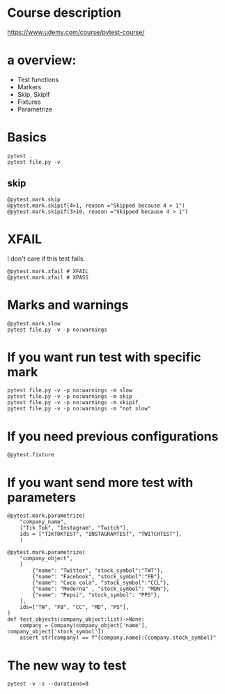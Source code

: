 # Course description

https://www.udemy.com/course/pytest-course/

# a overview:

- Test functions 
- Markers 
- Skip, Skiplf 
- Fixtures 
- Parametrize 

# Basics 

```python:
pytest . 
pytest file.py -v
``` 

## skip 

```python:
@pytest.mark.skip
@pytest.mark.skipif(4>1, reason ="Skipped because 4 > 1")
@pytest.mark.skipif(3>10, reason ="Skipped because 4 > 1")
```

# XFAIL 

I don't care if this test fails.

```python:
@pytest.mark.xfail # XFAIL
@pytest.mark.xfail # XPASS
```

# Marks and warnings 

```python:
@pytest.mark.slow 
pytest file.py -v -p no:warnings
```

# If you want run test with specific mark 

```python:
pytest file.py -v -p no:warnings -m slow
pytest file.py -v -p no:warnings -m skip
pytest file.py -v -p no:warnings -m skipif
pytest file.py -v -p no:warnings -m "not slow"
```

# If you need previous configurations

```python:
@pytest.fixture
```

# If you want send more test with parameters 

```python:
@pytest.mark.parametrize(
    "company_name",
    ["Tik Tok", "Instagram", "Twitch"],
    ids = ["TIKTOKTEST", "INSTAGRAMTEST", "TWITCHTEST"],
    )

@pytest.mark.parametrize(
    "company_object",
    [
        {"name": "Twitter", "stock_symbol":"TWT"},
        {"name": "Facebook", "stock_symbol":"FB"},
        {"name": "Coca cola", "stock_symbol":"CCL"},
        {"name": "Moderna" , "stock_symbol": "MDN"},
        {"name": "Pepsi", "stock_symbol": "PPS"},
    ],
    ids=["TW", "FB", "CC", "MD", "PS"],
)
def test_objects(company_object:list)->None:
    company = Company(company_object['name'], company_object['stock_symbol'])
    assert str(company) == f"{company.name}:{company.stock_symbol}"
```

# The new way to test

```
pytest -v -s --durations=0
```